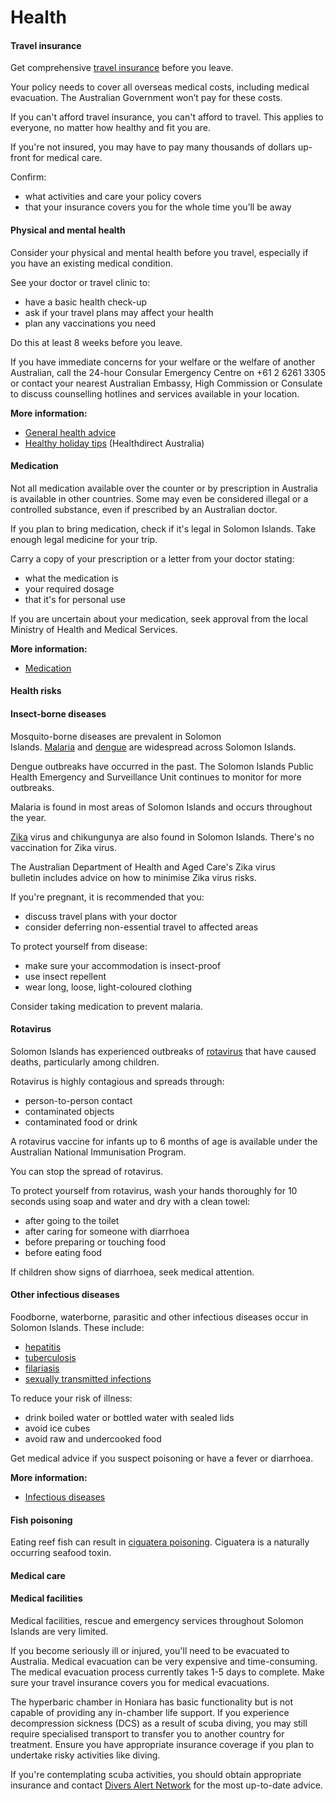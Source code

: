 # Health

#### Travel insurance

Get comprehensive [travel insurance](/before-you-go/the-basics/travel-insurance "Travel insurance") before you leave.

Your policy needs to cover all overseas medical costs, including medical evacuation. The Australian Government won’t pay for these costs.

If you can't afford travel insurance, you can't afford to travel. This applies to everyone, no matter how healthy and fit you are.

If you're not insured, you may have to pay many thousands of dollars up-front for medical care.

Confirm:

* what activities and care your policy covers
* that your insurance covers you for the whole time you’ll be away

#### Physical and mental health

Consider your physical and mental health before you travel, especially if you have an existing medical condition.

See your doctor or travel clinic to:

* have a basic health check-up
* ask if your travel plans may affect your health
* plan any vaccinations you need

Do this at least 8 weeks before you leave.

If you have immediate concerns for your welfare or the welfare of another Australian, call the 24-hour Consular Emergency Centre on +61 2 6261 3305 or contact your nearest Australian Embassy, High Commission or Consulate to discuss counselling hotlines and services available in your location.

**More information:**

* [General health advice](/before-you-go/health "Taking care of your health")
* [Healthy holiday tips](https://www.healthdirect.gov.au/healthy-holiday-tips-infographic) (Healthdirect Australia)

#### Medication

Not all medication available over the counter or by prescription in Australia is available in other countries. Some may even be considered illegal or a controlled substance, even if prescribed by an Australian doctor.

If you plan to bring medication, check if it's legal in Solomon Islands. Take enough legal medicine for your trip.

Carry a copy of your prescription or a letter from your doctor stating:

* what the medication is
* your required dosage
* that it's for personal use

If you are uncertain about your medication, seek approval from the local Ministry of Health and Medical Services.

**More information:**

* [Medication](https://www.smartraveller.gov.au/before-you-go/health/medications)

#### Health risks

#### Insect-borne diseases

Mosquito-borne diseases are prevalent in Solomon Islands. [Malaria](https://www.who.int/news-room/fact-sheets/detail/malaria) and [dengue](https://www.health.gov.au/diseases/dengue-virus-infection) are widespread across Solomon Islands.

Dengue outbreaks have occurred in the past. The Solomon Islands Public Health Emergency and Surveillance Unit continues to monitor for more outbreaks.

Malaria is found in most areas of Solomon Islands and occurs throughout the year.

[Zika](https://www.health.gov.au/diseases/flavivirus-infection-including-zika-virus?utm_source=health.gov.au&utm_medium=callout-auto-custom&utm_campaign=digital_transformation) virus and chikungunya are also found in Solomon Islands. There's no vaccination for Zika virus.

The Australian Department of Health and Aged Care's Zika virus bulletin includes advice on how to minimise Zika virus risks.

If you're pregnant, it is recommended that you:

* discuss travel plans with your doctor
* consider deferring non-essential travel to affected areas

To protect yourself from disease:

* make sure your accommodation is insect-proof
* use insect repellent
* wear long, loose, light-coloured clothing

Consider taking medication to prevent malaria.

#### Rotavirus

Solomon Islands has experienced outbreaks of [rotavirus](https://www.healthdirect.gov.au/rotavirus) that have caused deaths, particularly among children.

Rotavirus is highly contagious and spreads through:

* person-to-person contact
* contaminated objects
* contaminated food or drink

A rotavirus vaccine for infants up to 6 months of age is available under the Australian National Immunisation Program.

You can stop the spread of rotavirus.

To protect yourself from rotavirus, wash your hands thoroughly for 10 seconds using soap and water and dry with a clean towel:

* after going to the toilet
* after caring for someone with diarrhoea
* before preparing or touching food
* before eating food

If children show signs of diarrhoea, seek medical attention.

#### Other infectious diseases

Foodborne, waterborne, parasitic and other infectious diseases occur in Solomon Islands. These include:

* [hepatitis](https://www.who.int/hepatitis/en/)
* [tuberculosis](https://www.who.int/news-room/fact-sheets/detail/tuberculosis)
* [filariasis](https://www.who.int/news-room/fact-sheets/detail/lymphatic-filariasis)
* [sexually transmitted infections](https://www.who.int/news-room/fact-sheets/detail/sexually-transmitted-infections-(stis))

To reduce your risk of illness:

* drink boiled water or bottled water with sealed lids
* avoid ice cubes
* avoid raw and undercooked food

Get medical advice if you suspect poisoning or have a fever or diarrhoea.

**More information:**

* [Infectious diseases](/before-you-go/health/diseases "Infectious diseases")

#### Fish poisoning

Eating reef fish can result in [ciguatera poisoning](https://www.healthdirect.gov.au/ciguatera-poisoning). Ciguatera is a naturally occurring seafood toxin.

#### Medical care

#### Medical facilities

Medical facilities, rescue and emergency services throughout Solomon Islands are very limited.  
  
If you become seriously ill or injured, you'll need to be evacuated to Australia. Medical evacuation can be very expensive and time-consuming. The medical evacuation process currently takes 1-5 days to complete. Make sure your travel insurance covers you for medical evacuations.  
  
The hyperbaric chamber in Honiara has basic functionality but is not capable of providing any in-chamber life support. If you experience decompression sickness (DCS) as a result of scuba diving, you may still require specialised transport to transfer you to another country for treatment. Ensure you have appropriate insurance coverage if you plan to undertake risky activities like diving. 

If you're contemplating scuba activities, you should obtain appropriate insurance and contact [Divers Alert Network](https://dan.org/) for the most up-to-date advice.
